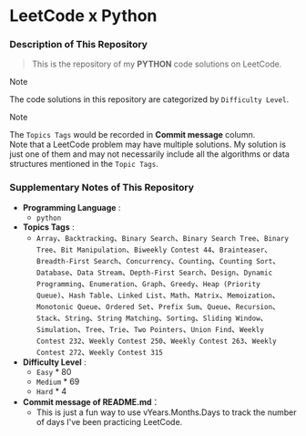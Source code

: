 # LeetCode x Python

### Description of This Repository
> This is the repository of my **PYTHON** code solutions on LeetCode.

> [!NOTE] 
> The code solutions in this repository are categorized by `Difficulty Level`.

> [!NOTE]
> The `Topics Tags` would be recorded in **Commit message** column.<br>
> Note that a LeetCode problem may have multiple solutions. My solution is just one of them and may not necessarily include all the algorithms or data structures mentioned in the `Topic Tags`.

### Supplementary Notes of This Repository
- **Programming Language** :
  - `python`
- **Topics Tags** :
  - `Array`、`Backtracking`、`Binary Search`、`Binary Search Tree`、`Binary Tree`、`Bit Manipulation`、`Biweekly Contest 44`、`Brainteaser`、`Breadth-First Search`、`Concurrency`、`Counting`、`Counting Sort`、`Database`、`Data Stream`、`Depth-First Search`、`Design`、`Dynamic Programming`、`Enumeration`、`Graph`、`Greedy`、`Heap (Priority Queue)`、`Hash Table`、`Linked List`、`Math`、`Matrix`、`Memoization`、`Monotonic Queue`、`Ordered Set`、`Prefix Sum`、`Queue`、`Recursion`、`Stack`、`String`、`String Matching`、`Sorting`、`Sliding Window`、`Simulation`、`Tree`、`Trie`、`Two Pointers`、`Union Find`、`Weekly Contest 232`、`Weekly Contest 250`、`Weekly Contest 263`、`Weekly Contest 272`、`Weekly Contest 315`
- **Difficulty Level** :
  - `Easy` * 80
  - `Medium` * 69
  - `Hard` * 4
- **Commit message of README.md**：
  - This is just a fun way to use vYears.Months.Days to track the number of days I've been practicing LeetCode.
